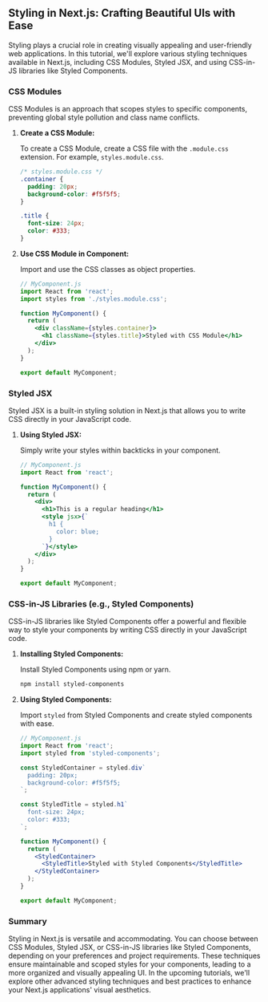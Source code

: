 ## Styling in Next.js: Crafting Beautiful UIs with Ease

Styling plays a crucial role in creating visually appealing and user-friendly web applications. In this tutorial, we'll explore various styling techniques available in Next.js, including CSS Modules, Styled JSX, and using CSS-in-JS libraries like Styled Components.

### CSS Modules

CSS Modules is an approach that scopes styles to specific components, preventing global style pollution and class name conflicts.

1. **Create a CSS Module:**

   To create a CSS Module, create a CSS file with the `.module.css` extension. For example, `styles.module.css`.

   ```css
   /* styles.module.css */
   .container {
     padding: 20px;
     background-color: #f5f5f5;
   }

   .title {
     font-size: 24px;
     color: #333;
   }
   ```

2. **Use CSS Module in Component:**

   Import and use the CSS classes as object properties.

   ```jsx
   // MyComponent.js
   import React from 'react';
   import styles from './styles.module.css';

   function MyComponent() {
     return (
       <div className={styles.container}>
         <h1 className={styles.title}>Styled with CSS Module</h1>
       </div>
     );
   }

   export default MyComponent;
   ```

### Styled JSX

Styled JSX is a built-in styling solution in Next.js that allows you to write CSS directly in your JavaScript code.

1. **Using Styled JSX:**

   Simply write your styles within backticks in your component.

   ```jsx
   // MyComponent.js
   import React from 'react';

   function MyComponent() {
     return (
       <div>
         <h1>This is a regular heading</h1>
         <style jsx>{`
           h1 {
             color: blue;
           }
         `}</style>
       </div>
     );
   }

   export default MyComponent;
   ```

### CSS-in-JS Libraries (e.g., Styled Components)

CSS-in-JS libraries like Styled Components offer a powerful and flexible way to style your components by writing CSS directly in your JavaScript code.

1. **Installing Styled Components:**

   Install Styled Components using npm or yarn.

   ```bash
   npm install styled-components
   ```

2. **Using Styled Components:**

   Import `styled` from Styled Components and create styled components with ease.

   ```jsx
   // MyComponent.js
   import React from 'react';
   import styled from 'styled-components';

   const StyledContainer = styled.div`
     padding: 20px;
     background-color: #f5f5f5;
   `;

   const StyledTitle = styled.h1`
     font-size: 24px;
     color: #333;
   `;

   function MyComponent() {
     return (
       <StyledContainer>
         <StyledTitle>Styled with Styled Components</StyledTitle>
       </StyledContainer>
     );
   }

   export default MyComponent;
   ```

### Summary

Styling in Next.js is versatile and accommodating. You can choose between CSS Modules, Styled JSX, or CSS-in-JS libraries like Styled Components, depending on your preferences and project requirements. These techniques ensure maintainable and scoped styles for your components, leading to a more organized and visually appealing UI. In the upcoming tutorials, we'll explore other advanced styling techniques and best practices to enhance your Next.js applications' visual aesthetics.